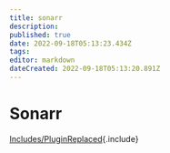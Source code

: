 ```yaml
---
title: sonarr
description: 
published: true
date: 2022-09-18T05:13:23.434Z
tags: 
editor: markdown
dateCreated: 2022-09-18T05:13:20.891Z
---
```


# Sonarr
[Includes/PluginReplaced](/Includes/PluginReplaced){.include}